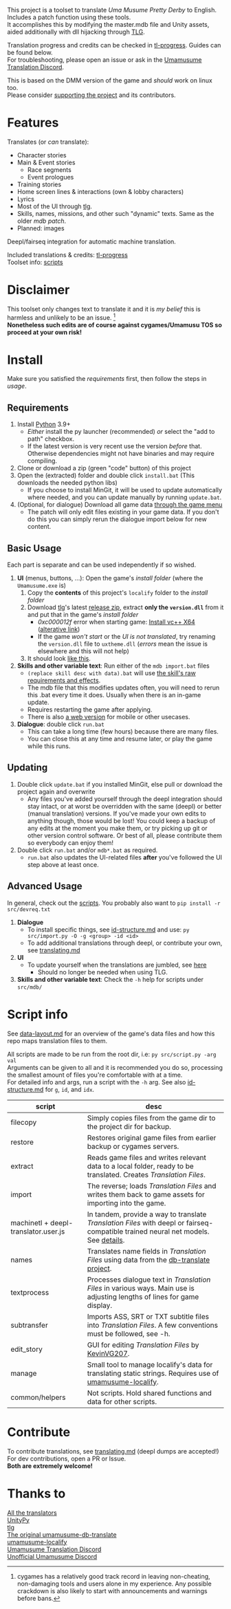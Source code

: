 This project is a toolset to translate *Uma Musume Pretty Derby* to English. Includes a patch function using these tools.  
It accomplishes this by modifying the master.mdb file and Unity assets, aided additionally with dll hijacking through [TLG].

Translation progress and credits can be checked in [tl-progress]. Guides can be found below.  
For troubleshooting, please open an issue or ask in the [Umamusume Translation Discord][].

This is based on the DMM version of the game and *should* work on linux too.  
Please consider [supporting the project](https://ko-fi.com/noccyu) and its contributors.

# Features
Translates (or *can* translate):
- Character stories
- Main & Event stories
    - Race segments
    - Event prologues
- Training stories
- Home screen lines & interactions (own & lobby characters)
- Lyrics
- Most of the UI through [tlg].
- Skills, names, missions, and other such "dynamic" texts. Same as the older *mdb patch*.
- Planned: images

Deepl/fairseq integration for automatic machine translation.  

Included translations & credits: [tl-progress]  
Toolset info: [scripts](#script-info)

# Disclaimer

This toolset only changes text to translate it and it is *my belief* this is harmless and unlikely to be an issue. [^1]  
**Nonetheless such edits are of course against cygames/Umamusu TOS so proceed at your own risk!**

[^1]: cygames has a relatively good track record in leaving non-cheating, non-damaging tools and users alone in my experience. Any possible crackdown is also likely to start with announcements and warnings before bans.

# Install 
Make sure you satisfied the *requirements* first, then follow the steps in *usage*.

## Requirements
1. Install [Python](https://www.python.org/downloads/) 3.9+
    - *Either* install the py launcher (recommended) *or* select the "add to path" checkbox.
    - If the latest version is very recent use the version *before* that. Otherwise dependencies might not have binaries and may require compiling.
1. Clone or download a zip (green "code" button) of this project
1. Open the (extracted) folder and double click `install.bat` (This downloads the needed python libs)
    - If you choose to install MinGit, it will be used to update automatically where needed, and you can update manually by running `update.bat`.
1. (Optional, for dialogue) Download all game data [through the game menu](guide_batch_download.jpg)
    - The patch will only edit files existing in your game data. If you don't do this you can simply rerun the dialogue import below for new content.

## Basic Usage
Each part is separate and can be used independently if so wished.

1. **UI** (menus, buttons, ...): Open the game's *install folder* (where the `Umamusume.exe` is)
    1. Copy the **contents** of this project's `localify` folder to the *install folder*
    1. Download [tlg]'s latest [release zip](https://github.com/MinamiChiwa/Trainers-Legend-G/releases), extract **only the `version.dll`** from it and put that in the game's *install folder*
        - *0xc000012f* error when starting game: [Install vc++ X64](https://learn.microsoft.com/en-US/cpp/windows/latest-supported-vc-redist?view=msvc-170) ([alterative link](https://github.com/abbodi1406/vcredist))
        - If the game *won't start* or the *UI is not translated*, try renaming the `version.dll` file to `uxtheme.dll` (*errors* mean the issue is elsewhere and this will not help)
    1. It should look [like this](guide_localify.jpg).
1. **Skills and other variable text**: Run either of the `mdb import.bat` files
    - `(replace skill desc with data).bat` will use [the skill's raw requirements and effects](guide_skilldata.png).
    - The mdb file that this modifies updates often, you will need to rerun this .bat every time it does. Usually when there is an in-game update.
    - Requires restarting the game after applying.
    - There is also [a web version](https://noccu.github.io/umamusume-db-translate/) for mobile or other usecases.
1. **Dialogue**: double click `run.bat` 
    - This can take a long time (few hours) because there are many files.
    - You can close this at any time and resume later, or play the game while this runs.

## Updating
1. Double click `update.bat` if you installed MinGit, else pull or download the project again and overwrite
    - Any files you've added yourself through the deepl integration should stay intact, or at worst be overridden with the same (deepl) or better (manual translation) versions. If you've made your own edits to anything though, those would be lost! You could keep a backup of any edits at the moment you make them, or try picking up git or other version control software. Or best of all, please contribute them so everybody can enjoy them!
1. Double click `run.bat` and/or `mdb*.bat` as required.
    - `run.bat` also updates the UI-related files **after** you've followed the UI step above at least once.

## Advanced Usage
In general, check out the [scripts](#script-info). You probably also want to `pip install -r src/devreq.txt`
1. **Dialogue**
    - To install specific things, see [id-structure.md](id-structure.md) and use: `py src/import.py -O -g <group> -id <id>`
    - To add additional translations through deepl, or contribute your own, see [translating.md](translating.md)
2. **UI**
    - To update yourself when the translations are jumbled, see [here](translating.md#updating)
        - Should no longer be needed when using TLG.
3. **Skills and other variable text**: Check the `-h` help for scripts under `src/mdb/`

# Script info

See [data-layout.md](data-layout.md) for an overview of the game's data files and how this repo maps translation files to them.

All scripts are made to be run from the root dir, i.e: `py src/script.py -arg val`  
Arguments can be given to all and it is recommended you do so, processing the smallest amount of files you're comfortable with at a time.  
For detailed info and args, run a script with the `-h` arg. See also [id-structure.md](id-structure.md) for `g`, `id`, and `idx`.

script | desc
---|---
filecopy | Simply copies files from the game dir to the project dir for backup.
restore | Restores original game files from earlier backup or cygames servers.
extract | Reads game files and writes relevant data to a local folder, ready to be translated. Creates *Translation Files*.
import | The reverse; loads *Translation Files* and writes them back to game assets for importing into the game.
machinetl + deepl-translator.user.js | In tandem, provide a way to translate *Translation Files* with deepl or fairseq-compatible trained neural net models. See [details](translating.md#mtl-using-deepl).
names | Translates name fields in *Translation Files* using data from the [db-translate project][].
textprocess | Processes dialogue text in *Translation Files* in various ways. Main use is adjusting lengths of lines for game display.
subtransfer | Imports ASS, SRT or TXT subtitle files into *Translation Files*. A few conventions must be followed, see -h.
edit_story | GUI for editing *Translation Files* by [KevinVG207](https://github.com/KevinVG207).
manage | Small tool to manage localify's data for translating static strings. Requires use of [umamusume-localify][].
common/helpers | Not scripts. Hold shared functions and data for other scripts.


# Contribute

To contribute translations, see [translating.md](translating.md) (deepl dumps are accepted!)  
For dev contributions, open a PR or Issue.  
**Both are extremely welcome!**

# Thanks to

[All the translators][tl-progress]  
[UnityPy][]  
[tlg]  
[The original umamusume-db-translate](https://github.com/FabulousCupcake/umamusume-db-translate)  
[umamusume-localify][]  
[Umamusume Translation Discord][]  
[Unofficial Umamusume Discord](https://discord.gg/umamusume)  

[UnityPy]: https://github.com/K0lb3/UnityPy
[umamusume-localify]: https://github.com/GEEKiDoS/umamusume-localify
[tlg]: https://github.com/MinamiChiwa/Trainers-Legend-G
[db-translate project]: https://github.com/noccu/umamusume-db-translate
[Umamusume Translation Discord]: https://discord.gg/HpMRFNvsMv

[tl-progress]: tl-progress.md
